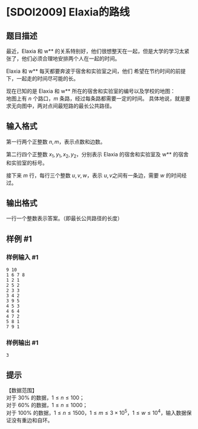 # [SDOI2009] Elaxia的路线

## 题目描述

最近，Elaxia 和 w** 的关系特别好，他们很想整天在一起，但是大学的学习太紧张了，他们必须合理地安排两个人在一起的时间。

Elaxia 和 w** 每天都要奔波于宿舍和实验室之间，他们 希望在节约时间的前提下，一起走的时间尽可能的长。

现在已知的是 Elaxia 和 w** 所在的宿舍和实验室的编号以及学校的地图：  
地图上有 $n$ 个路口，$m$ 条路，经过每条路都需要一定的时间。 具体地说，就是要求无向图中，两对点间最短路的最长公共路径。


## 输入格式

第一行两个正整数 $n,m$，表示点数和边数。
  
第二行四个正整数 $x_1,y_1,x_2,y_2$，分别表示 Elaxia 的宿舍和实验室及 w** 的宿舍和实验室的标号。

接下来 $m$ 行，每行三个整数 $u,v,w$，表示 $u,v$之间有一条边，需要 $w$ 的时间经过。

## 输出格式

一行一个整数表示答案。（即最长公共路径的长度）


## 样例 #1

### 样例输入 #1
```
9 10
1 6 7 8
1 2 1
2 5 2
2 3 3
3 4 2
3 9 5
4 5 3
4 6 4
4 7 2
5 8 1
7 9 1
```

### 样例输出 #1

```
3
```

## 提示

【数据范围】    
对于 $30\%$ 的数据，$1\le n \le 100$；   
对于 $60\%$ 的数据，$1\le n \le 1000$；   
对于 $100\%$ 的数据，$1\le n \le 1500$，$1 \leq m \leq 3 \times 10^5$，$1\le w \le 10^4$，输入数据保证没有重边和自环。

